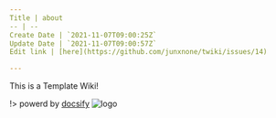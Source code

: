 ```yaml
---
Title | about
-- | --
Create Date | `2021-11-07T09:00:25Z`
Update Date | `2021-11-07T09:00:57Z`
Edit link | [here](https://github.com/junxnone/twiki/issues/14)

---
```

This is a Template Wiki! 

!> powerd by [docsify](https://docsify.js.org) ![logo](https://docsify.js.org/_media/icon.svg ':size=10%')

